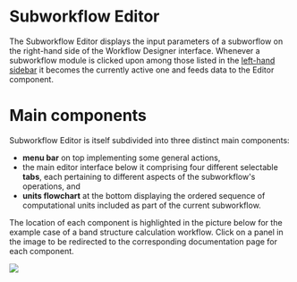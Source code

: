 # Subworkflow Editor

The Subworkflow Editor displays the input parameters of a subworflow on the right-hand side of the Workflow Designer interface. Whenever a subworkflow module is clicked upon among those listed in the [left-hand sidebar](../sidebar.md) it becomes the currently active one and feeds data to the Editor component.  

# Main components

Subworkflow Editor is itself subdivided into three distinct main components: 

- **menu bar** on top implementing some general actions, 
- the main editor interface below it comprising four different selectable **tabs**, each pertaining to different aspects of the subworkflow's operations, and
 - **units flowchart** at the bottom displaying the ordered sequence of computational units included as part of the current subworkflow.

The location of each component is highlighted in the picture below for the example case of a band structure calculation workflow. Click on a panel in the image to be redirected to the corresponding documentation page for each component.

<img src="/images/sw-editor-components.png" usemap="#mapname">
                                           
<map name="mapname">
<area shape="rect" coords="190,88,756,141" href="/workflow-designer/subworkflow-editor/actions-menu/">
<area shape="rect" coords="190,141,756,545" href="/workflow-designer/subworkflow-editor/tabs-general/">
<area shape="rect" coords="190,545,756,642" href="/workflow-designer/subworkflow-editor/units-flowchart/">
</map>
